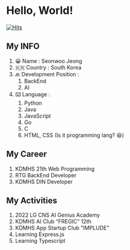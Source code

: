 # Hello, World!

[![Hits](https://hits.seeyoufarm.com/api/count/incr/badge.svg?url=https%3A%2F%2Fgithub.com%2Fseonwoo0808&count_bg=%2379C83D&title_bg=%23555555&icon=&icon_color=%23E7E7E7&title=hits&edge_flat=false)](https://hits.seeyoufarm.com)

## My INFO

1. 😀 Name : Seonwoo Jeong
2. 🇰🇷 Country : South Korea
3. 🔙 Development Position : 
    1. BackEnd
    2. AI
4. ⌨️ Language : 
    1. Python
    2. Java
    3. JavaScript
    4. Go
    5. C
    6. HTML, CSS (Is it programming lang? 😆) 

## My Career

1. KDMHS 21th Web Programming
2. RTG BackEnd Developer
3. KDMHS DIN Developer

## My Activities

1. 2022 LG CNS AI Genius Academy 
2. KDMHS AI Club “FREGIC” 12th
3. KDMHS App Startup Club "IMPLUDE"
4. Learning Express.js
5. Learning Typescript

